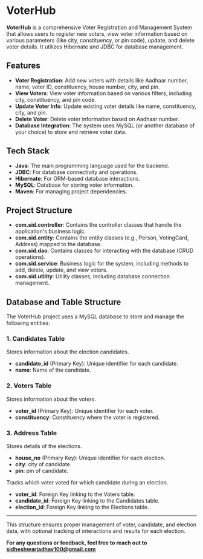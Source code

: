 
# VoterHub

**VoterHub** is a comprehensive Voter Registration and Management System that allows users to register new voters, view voter information based on various parameters (like city, constituency, or pin code), update, and delete voter details. It utilizes Hibernate and JDBC for database management.

## Features

- **Voter Registration**: Add new voters with details like Aadhaar number, name, voter ID, constituency, house number, city, and pin.
- **View Voters**: View voter information based on various filters, including city, constituency, and pin code.
- **Update Voter Info**: Update existing voter details like name, constituency, city, and pin.
- **Delete Voter**: Delete voter information based on Aadhaar number.
- **Database Integration**: The system uses MySQL (or another database of your choice) to store and retrieve voter data.

## Tech Stack

- **Java**: The main programming language used for the backend.
- **JDBC**: For database connectivity and operations.
- **Hibernate**: For ORM-based database interactions.
- **MySQL**: Database for storing voter information.
- **Maven**: For managing project dependencies.

## Project Structure

- **com.sid.controller**: Contains the controller classes that handle the application's business logic.
- **com.sid.entity**: Contains the entity classes (e.g., Person, VotingCard, Address) mapped to the database.
- **com.sid.dao**: Contains classes for interacting with the database (CRUD operations).
- **com.sid.service**: Business logic for the system, including methods to add, delete, update, and view voters.
- **com.sid.utility**: Utility classes, including database connection management.

## Database and Table Structure

The VoterHub project uses a MySQL database to store and manage the following entities:

### **1. Candidates Table**
Stores information about the election candidates.

- **candidate_id** (Primary Key): Unique identifier for each candidate.
- **name**: Name of the candidate.


### **2. Voters Table**
Stores information about the voters.

- **voter_id** (Primary Key): Unique identifier for each voter.
- **constituency**: Constituency where the voter is registered.

### **3. Address Table**
Stores details of the elections.

- **house_no** (Primary Key): Unique identifier for each election.
- **city**: city of candidate.
- **pin**: pin of candidate.

Tracks which voter voted for which candidate during an election.

- **voter_id**: Foreign Key linking to the Voters table.
- **candidate_id**: Foreign Key linking to the Candidates table.
- **election_id**: Foreign Key linking to the Elections table.

---

This structure ensures proper management of voter, candidate, and election data, with optional tracking of interactions and results for each election.



**For any questions or feedback, feel free to reach out to** **sidheshwarjadhav100@gmail.com**
